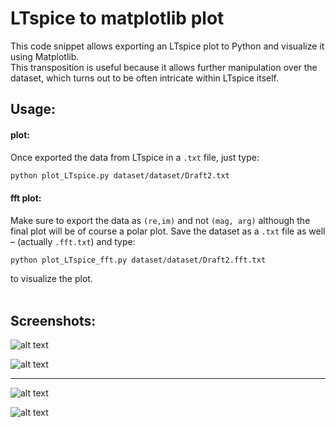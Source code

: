 # LTspice to matplotlib plot
This code snippet allows exporting an LTspice plot to Python and visualize it using Matplotlib. <br>
This transposition is useful because it allows further manipulation over the dataset, which turns out to be often intricate within LTspice itself.

## Usage:
#### plot:
Once exported the data from LTspice in a `.txt` file, just type: 
```sh
python plot_LTspice.py dataset/dataset/Draft2.txt
```

#### fft plot:
Make sure to export the data as `(re,im)` and not `(mag, arg)` although the final plot will be of course a polar plot. Save the dataset as a `.txt` file as well – (actually `.fft.txt`) and type:
```sh
python plot_LTspice_fft.py dataset/dataset/Draft2.fft.txt
```
to visualize the plot.
<br>
<br>

## Screenshots:

![alt text](https://www.dropbox.com/s/0asc18k1w449z2p/plot_ltspice.png?raw=1)



![alt text](https://www.dropbox.com/s/k54h17e650ez526/plot_matplotlib.png?raw=1)

---

![alt text](https://www.dropbox.com/s/clr556ufmksr1o8/plot_ltspice_fft.png?raw=1)

![alt text](https://www.dropbox.com/s/4m76wu9xb8y8c3b/plot_matplotlib_fft.png?raw=1)